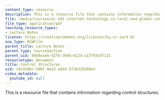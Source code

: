 ```yaml
---
content_type: resource
description: This is a resource file that contains information regarding control structures.
file: /media/courses/ec-s01-internet-technology-in-local-and-global-communities-spring-2005-summer-2005/c91420bc50870ea3a424571b325b0de3_MITEC_S01S05_l04_cont.pdf
file_type: application/pdf
learning_resource_types:
- Lecture Notes
license: https://creativecommons.org/licenses/by-nc-sa/4.0/
ocw_type: OCWFile
parent_title: Lecture Notes
parent_type: CourseSection
parent_uid: 0dd4eaeb-d2f8-360d-612d-a17f93c97131
resourcetype: Document
title: Control Structures
uid: c91420bc-5087-0ea3-a424-571b325b0de3
video_metadata:
  youtube_id: null
---
```

This is a resource file that contains information regarding control structures.